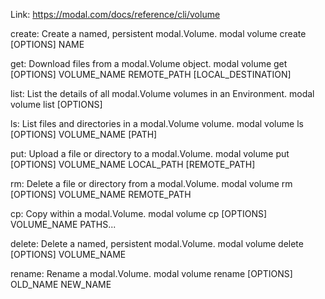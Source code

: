 Link: https://modal.com/docs/reference/cli/volume

create: Create a named, persistent modal.Volume.
modal volume create [OPTIONS] NAME

get: Download files from a modal.Volume object.
modal volume get [OPTIONS] VOLUME_NAME REMOTE_PATH [LOCAL_DESTINATION]

list: List the details of all modal.Volume volumes in an Environment.
modal volume list [OPTIONS]

ls: List files and directories in a modal.Volume volume.
modal volume ls [OPTIONS] VOLUME_NAME [PATH]

put: Upload a file or directory to a modal.Volume.
modal volume put [OPTIONS] VOLUME_NAME LOCAL_PATH [REMOTE_PATH]

rm: Delete a file or directory from a modal.Volume.
modal volume rm [OPTIONS] VOLUME_NAME REMOTE_PATH

cp: Copy within a modal.Volume.
modal volume cp [OPTIONS] VOLUME_NAME PATHS...

delete: Delete a named, persistent modal.Volume.
modal volume delete [OPTIONS] VOLUME_NAME

rename: Rename a modal.Volume.
modal volume rename [OPTIONS] OLD_NAME NEW_NAME
